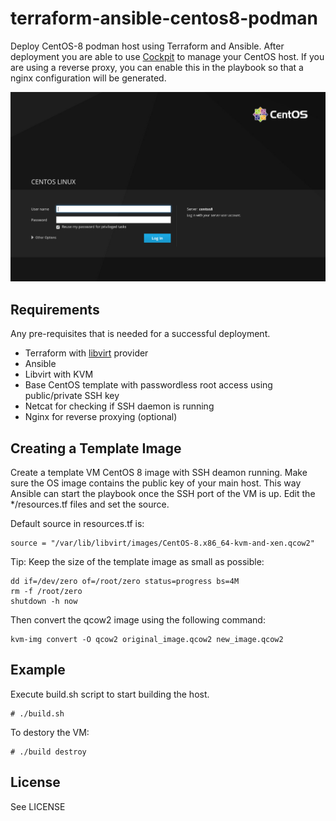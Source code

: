 
# terraform-ansible-centos8-podman

Deploy CentOS-8 podman host using Terraform and Ansible. After deployment
you are able to use [Cockpit](https://cockpit-project.org/) to manage your
CentOS host. If you are using a reverse proxy, you can enable this in the
playbook so that a nginx configuration will be generated.

![CentOS-Cockpit](/files/centos8-cockpit.png)

Requirements
------------

Any pre-requisites that is needed for a successful deployment.

 - Terraform with [libvirt](https://github.com/dmacvicar/terraform-provider-libvirt) provider
 - Ansible
 - Libvirt with KVM
 - Base CentOS template with passwordless root access using public/private SSH key
 - Netcat for checking if SSH daemon is running
 - Nginx for reverse proxying (optional)

Creating a Template Image
--------------------------

Create a template VM CentOS 8 image with SSH deamon running.
Make sure the OS image contains the public key of your main host.
This way Ansible can start the playbook once the SSH port of the VM is up.
Edit the */resources.tf files and set the source.

Default source in resources.tf is:

    source = "/var/lib/libvirt/images/CentOS-8.x86_64-kvm-and-xen.qcow2"

Tip: Keep the size of the template image as small as possible:

    dd if=/dev/zero of=/root/zero status=progress bs=4M
    rm -f /root/zero
    shutdown -h now

Then convert the qcow2 image using the following command:

    kvm-img convert -O qcow2 original_image.qcow2 new_image.qcow2


Example
-------

Execute build.sh script to start building the host.

    # ./build.sh 

To destory the VM:

    # ./build destroy

License
-------

See LICENSE

